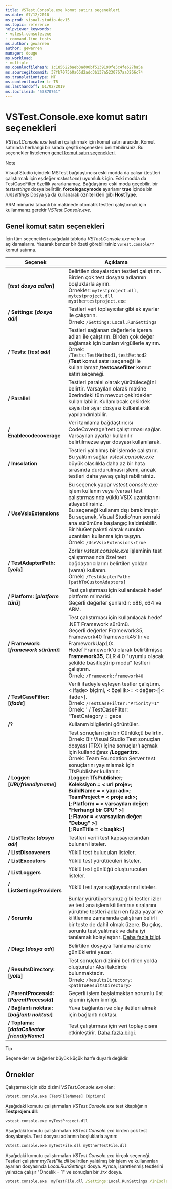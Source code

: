 ```yaml
---
title: VSTest.Console.exe komut satırı seçenekleri
ms.date: 07/12/2018
ms.prod: visual-studio-dev15
ms.topic: reference
helpviewer_keywords:
- vstest.console.exe
- command-line tests
ms.author: gewarren
author: gewarren
manager: douge
ms.workload:
- multiple
ms.openlocfilehash: 1c185622baeb3ad00bf5139190fe5c4fe627ba5e
ms.sourcegitcommit: 37fb7075b0a65d2add3b137a5230767aa3266c74
ms.translationtype: MT
ms.contentlocale: tr-TR
ms.lasthandoff: 01/02/2019
ms.locfileid: "53870761"
---
```

# <a name="vstestconsoleexe-command-line-options"></a>VSTest.Console.exe komut satırı seçenekleri

*VSTest.Console.exe* testleri çalıştırmak için komut satırı aracıdır. Komut satırında herhangi bir sırada çeşitli seçenekleri belirtebilirsiniz. Bu seçenekler listelenen [genel komut satırı seçenekleri](#general-command-line-options).

> [!NOTE]
> Visual Studio içindeki MSTest bağdaştırıcısı eski modda da çalışır (testleri çalıştırmak için eşdeğer *mstest.exe*) uyumluluk için. Eski modda da TestCaseFilter özellik yararlanamaz. Bağdaştırıcı eski moda geçebilir, bir *testsettings* dosya belirtilir, **forcelegacymode** ayarlanır **true** içinde bir *runsettings* Dosya ya da kullanarak öznitelikleri gibi **HostType**.
>
> ARM mimarisi tabanlı bir makinede otomatik testleri çalıştırmak için kullanmanız gerekir *VSTest.Console.exe*.

## <a name="general-command-line-options"></a>Genel komut satırı seçenekleri

İçin tüm seçenekleri aşağıdaki tabloda *VSTest.Console.exe* ve kısa açıklamalarını. Yazarak benzer bir özeti görebilirsiniz `VSTest.Console/?` komut satırına.

| Seçenek | Açıklama |
|---|---|
|**[*test dosya adları*]**|Belirtilen dosyalardan testleri çalıştırın. Birden çok test dosyası adlarının boşluklarla ayırın.<br />Örnekler: `mytestproject.dll`, `mytestproject.dll myothertestproject.exe`|
|**/ Settings: [*dosya adı*]**|Testleri veri toplayıcılar gibi ek ayarlar ile çalıştırın.<br />Örnek: `/Settings:Local.RunSettings`|
|**/ Tests: [*test adı*]**|Testleri sağlanan değerlerle içeren adları ile çalıştırın. Birden çok değer sağlamak için bunları virgüllerle ayırın.<br />Örnek: `/Tests:TestMethod1,testMethod2`<br />**/Test** komut satırı seçeneği ile kullanılamaz **/testcasefilter** komut satırı seçeneği.|
|**/ Parallel**|Testleri paralel olarak yürütüleceğini belirtir. Varsayılan olarak makine üzerindeki tüm mevcut çekirdekler kullanılabilir. Kullanılacak çekirdek sayısı bir ayar dosyası kullanılarak yapılandırılabilir.|
|**/ Enablecodecoverage**|Veri tanılama bağdaştırıcısı CodeCoverage'test çalıştırması sağlar.<br />Varsayılan ayarlar kullanılır belirtilmezse ayar dosyası kullanılarak.|
|**/ Inısolation**|Testleri yalıtılmış bir işlemde çalıştırır.<br />Bu yalıtım sağlar *vstest.console.exe* büyük olasılıkla daha az bir hata sırasında durdurulması işlemi, ancak testleri daha yavaş çalıştırabilirsiniz.|
|**/ UseVsixExtensions**|Bu seçenek yapar *vstest.console.exe* işlem kullanın veya (varsa) test çalıştırmasında yüklü VSIX uzantılarını atlayabilirsiniz.<br />Bu seçeneği kullanım dışı bırakılmıştır. Bu seçenek, Visual Studio'nun sonraki ana sürümüne başlangıç kaldırılabilir. Bir NuGet paketi olarak sunulan uzantıları kullanma için taşıyın.<br />Örnek: `/UseVsixExtensions:true`|
|**/ TestAdapterPath: [*yolu*]**|Zorlar *vstest.console.exe* işleminin test çalıştırmasında özel test bağdaştırıcılarını belirtilen yoldan (varsa) kullanın.<br />Örnek: `/TestAdapterPath:[pathToCustomAdapters]`|
|**/ Platform: [*platform türü*]**|Test çalıştırması için kullanılacak hedef platform mimarisi.<br />Geçerli değerler şunlardır: x86, x64 ve ARM.|
|**/ Framework: [*framework sürümü*]**|Test çalıştırması için kullanılacak hedef .NET Framework sürümü.<br />Geçerli değerler Framework35, Framework40 framework45'tir ve FrameworkUap10:.<br />Hedef Framework'ü olarak belirtilmişse **Framework35**, CLR 4.0 "uyumlu olacak şekilde basitleştirip modu" testleri çalıştırın.<br />Örnek: `/Framework:framework40`|
|**/ TestCaseFilter: [*ifade*]**|Verili ifadeyle eşleşen testler çalıştırın.<br />< ifade\> biçimi, < özellik\>= < değer\>[\|< ifade\>].<br />Örnek: `/TestCaseFilter:"Priority=1"`<br />Örnek: ' / TestCaseFilter: "TestCategory = gece|FullyQualifiedName=Namespace.ClassName.MethodName"'<br />**/Testcasefilter** komut satırı seçeneği ile kullanılamaz **/test** komut satırı seçeneği. <br />Oluşturma ve ifadeleri kullanma hakkında daha fazla bilgi için bkz: [test çalıştırması filtresini](https://github.com/Microsoft/vstest-docs/blob/master/docs/filter.md).|
|**/?**|Kullanım bilgilerini görüntüler.|
|**/ Logger: [*URI/friendlyname*]**|Test sonuçları için bir Günlükçü belirtin.<br />Örnek: Bir Visual Studio Test sonuçları dosyası (TRX) içine sonuçlar'ı açmak için kullandığınız **/Logger:trx**.<br />Örnek: Team Foundation Server test sonuçlarını yayımlamak için TfsPublisher kullanın:<br />**/Logger:TfsPublisher;**<br />**Koleksiyon = < url proje\>;**<br />**BuildName = < yapı adı\>;**<br />**TeamProject = < proje adı\>;**<br />**[; Platform = < varsayılan değer: "Herhangi bir CPU" >]**<br />**[; Flavor = < varsayılan değer: "Debug" >]**<br />**[; RunTitle = < başlık\>]**|
|**/ ListTests: [*dosya adı*]**|Testleri verili test kapsayıcısından bulunan listeler.|
|**/ ListDiscoverers**|Yüklü test bulucuları listeler.|
|**/ ListExecutors**|Yüklü test yürütücüleri listeler.|
|**/ ListLoggers**|Yüklü test günlüğü oluşturucuları listeler.|
|**/ ListSettingsProviders**|Yüklü test ayar sağlayıcılarını listeler.|
|**/ Sorumlu**|Bunlar yürütüyorsunuz gibi testler izler ve test ana işlem kilitlenirse sıralarını yürütme testleri adları en fazla yayar ve kilitlenme zamanında çalıştıran belirli bir teste de dahil olmak üzere. Bu çıkış, sorunlu test yalıtmak ve daha iyi tanılamak kolaylaştırır. [Daha fazla bilgi](https://github.com/Microsoft/vstest-docs/blob/master/docs/extensions/blame-datacollector.md).|
|**/ Diag: [*dosya adı*]**|Belirtilen dosyaya Tanılama izleme günlüklerini yazar.|
|**/ ResultsDirectory: [*yolu*]**|Test sonuçları dizinini belirtilen yolda oluşturulur Aksi takdirde bulunmaktadır.<br />Örnek: `/ResultsDirectory:<pathToResultsDirectory>`|
|**/ ParentProcessId: [*ParentProcessId*]**|Geçerli işlem başlatmaktan sorumlu üst işlemin işlem kimliği.|
|**/ Bağlantı noktası: [*bağlantı noktası*]**|Yuva bağlantısı ve olay iletileri almak için bağlantı noktası.|
|**/ Toplama: [*dataCollector friendlyName*]**|Test çalıştırması için veri toplayıcısını etkinleştirir. [Daha fazla bilgi](https://aka.ms/vstest-collect).|

> [!TIP]
> Seçenekler ve değerler büyük küçük harfe duyarlı değildir.

## <a name="examples"></a>Örnekler

Çalıştırmak için söz dizimi *VSTest.Console.exe* olan:

`Vstest.console.exe [TestFileNames] [Options]`

Aşağıdaki komutu çalıştırmaları *VSTest.Console.exe* test kitaplığının **Testprojem.dll**:

```cmd
vstest.console.exe myTestProject.dll
```

Aşağıdaki komutu çalıştırmaları *VSTest.Console.exe* birden çok test dosyalarıyla. Test dosyası adlarının boşluklarla ayırın:

```cmd
Vstest.console.exe myTestFile.dll myOtherTestFile.dll
```

Aşağıdaki komutu çalıştırmaları *VSTest.Console.exe* birçok seçeneği. Testleri çalıştırır *myTestFile.dll* belirtilen yalıtılmış bir işlem ve kullanımları ayarları dosyasında *Local.RunSettings* dosya. Ayrıca, işaretlenmiş testlerini yalnızca çalışır "Öncelik = 1" ve sonuçları bir *.trx* dosya.

```cmd
vstest.console.exe  myTestFile.dll /Settings:Local.RunSettings /InIsolation /TestCaseFilter:"Priority=1" /Logger:trx
```
